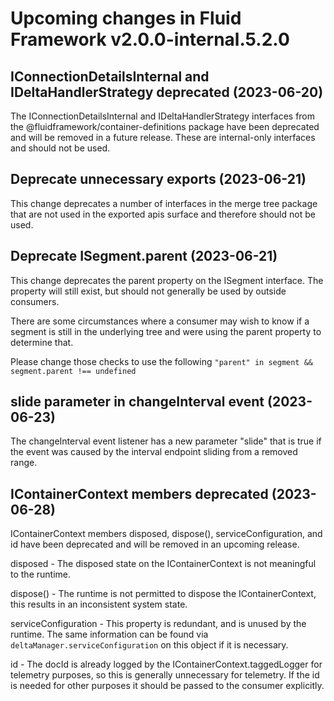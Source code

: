 <!-- THIS IS AN AUTOGENERATED FILE. DO NOT EDIT THIS FILE DIRECTLY. -->

# Upcoming changes in Fluid Framework v2.0.0-internal.5.2.0

## IConnectionDetailsInternal and IDeltaHandlerStrategy deprecated (2023-06-20)

The IConnectionDetailsInternal and IDeltaHandlerStrategy interfaces from the @fluidframework/container-definitions package have been deprecated and will be removed in a future release. These are internal-only interfaces and should not be used.

## Deprecate unnecessary exports (2023-06-21)

This change deprecates a number of interfaces in the merge tree package that are not used in the exported apis surface and therefore should not be used.

## Deprecate ISegment.parent (2023-06-21)

This change deprecates the parent property on the ISegment interface. The property will still exist, but should not generally be used by outside consumers.

There are some circumstances where a consumer may wish to know if a segment is still in the underlying tree and were using the parent property to determine that.

Please change those checks to use the following `"parent" in segment && segment.parent !== undefined`

## slide parameter in changeInterval event (2023-06-23)

The changeInterval event listener has a new parameter "slide" that is true if the event was caused by the interval endpoint sliding from a removed range.

## IContainerContext members deprecated (2023-06-28)

IContainerContext members disposed, dispose(), serviceConfiguration, and id have been deprecated and will be removed in an upcoming release.

disposed - The disposed state on the IContainerContext is not meaningful to the runtime.

dispose() - The runtime is not permitted to dispose the IContainerContext, this results in an inconsistent system state.

serviceConfiguration - This property is redundant, and is unused by the runtime. The same information can be found via `deltaManager.serviceConfiguration` on this object if it is necessary.

id - The docId is already logged by the IContainerContext.taggedLogger for telemetry purposes, so this is generally unnecessary for telemetry. If the id is needed for other purposes it should be passed to the consumer explicitly.
